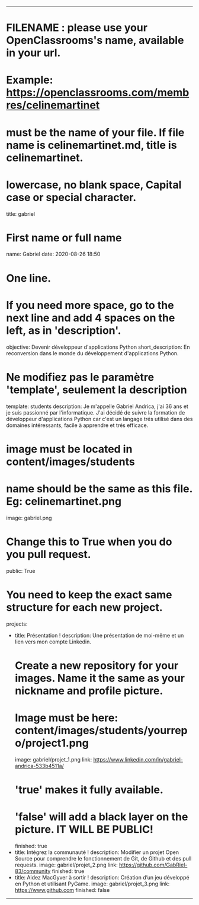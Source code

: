 ---

# FILENAME : please use your OpenClassrooms's name, available in your url.
# Example: https://openclassrooms.com/membres/celinemartinet
# must be the name of your file. If file name is celinemartinet.md, title is celinemartinet.
# lowercase, no blank space, Capital case or special character.
title: gabriel

# First name or full name
name: Gabriel
date: 2020-08-26 18:50

# One line.
# If you need more space, go to the next line and add 4 spaces on the left, as in 'description'.
objective: Devenir développeur d'applications Python
short_description: En reconversion dans le monde du développement d'applications Python.

# Ne modifiez pas le paramètre 'template', seulement la description
template: students
description:
    Je m'appelle Gabriel Andrica, j'ai 36 ans et je suis passionné par l'informatique. J'ai décidé de suivre la formation de développeur d'applications Python car c'est un langage trés utilisé dans des domaines intéressants, facile à apprendre et trés efficace.
  

# image must be located in content/images/students
# name should be the same as this file. Eg: celinemartinet.png
image: gabriel.png

# Change this to True when you do you pull request.
public: True

# You need to keep the exact same structure for each new project.
projects:
  - title: Présentation !
    description: Une présentation de moi-même et un lien vers mon compte Linkedin.
    # Create a new repository for your images. Name it the same as your nickname and profile picture.
    # Image must be here: content/images/students/yourrepo/project1.png
    image: gabriel/projet_1.png
    link: https://www.linkedin.com/in/gabriel-andrica-533b4511a/
    # 'true' makes it fully available.
    # 'false' will add a black layer on the picture. IT WILL BE PUBLIC!
    finished: true
  - title: Intégrez la communauté !
    description: Modifier un projet Open Source pour comprendre le fonctionnement de Git, de Github et des pull requests. 
    image: gabriel/projet_2.png
    link: https://github.com/GabRiel-83/community
    finished: true
  - title: Aidez MacGyver à sortir !
    description: Création d’un jeu développé en Python et utilisant PyGame.
    image: gabriel/projet_3.png
    link: https://www.github.com
    finished: false
---